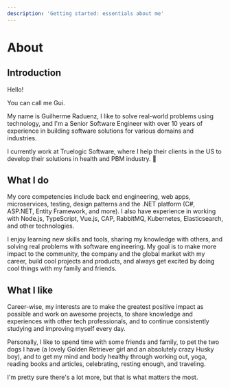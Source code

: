 ```yaml
---
description: 'Getting started: essentials about me'
---
```


# About

## Introduction

Hello!

You can call me Gui.

My name is Guilherme Raduenz, I like to solve real-world problems using technology, and I'm a Senior Software Engineer with over 10 years of experience in building software solutions for various domains and industries.

I currently work at Truelogic Software, where I help their clients in the US to develop their solutions in health and PBM industry. 🚀

## What I do

My core competencies include back end engineering, web apps, microservices, testing, design patterns and the .NET platform (C#, ASP.NET, Entity Framework, and more). I also have experience in working with Node.js, TypeScript, Vue.js, CAP, RabbitMQ, Kubernetes, Elasticsearch, and other technologies.

I enjoy learning new skills and tools, sharing my knowledge with others, and solving real problems with software engineering. My goal is to make more impact to the community, the company and the global market with my career, build cool projects and products, and always get excited by doing cool things with my family and friends.

## What I like

Career-wise, my interests are to make the greatest positive impact as possible and work on awesome projects, to share knowledge and experiences with other tech professionals, and to continue consistently studying and improving myself every day.

Personally, I like to spend time with some friends and family, to pet the two dogs I have (a lovely Golden Retriever girl and an absolutely crazy Husky boy), and to get my mind and body healthy through working out, yoga, reading books and articles, celebrating, resting enough, and traveling.

I'm pretty sure there's a lot more, but that is what matters the most.
